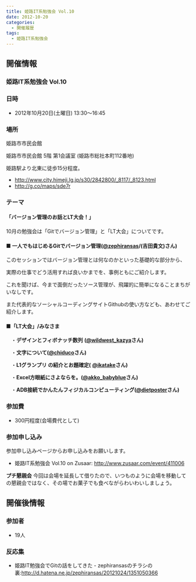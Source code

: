 ```yaml
---
title: 姫路IT系勉強会 Vol.10
date: 2012-10-20
categories:
  - 開催履歴
tags:
  - 姫路IT系勉強会
---
```


開催情報
--------

### 姫路IT系勉強会 Vol.10

### 日時

- 2012年10月20日(土曜日) 13:30～16:45

### 場所

姫路市市民会館

姫路市市民会館 5階 第1会議室 (姫路市総社本町112番地)

姫路駅より北東に徒歩15分程度。

- <http://www.city.himeji.lg.jp/s30/2842800/_8117/_8123.html>
- <http://g.co/maps/sde7r>

### テーマ

#### 「バージョン管理のお話とLT大会！」

10月の勉強会は「Gitでバージョン管理」と「LT大会」についてです。

#### ■ **一人でもはじめるGitでバージョン管理([@zephiransas](http://twitter.com/zephiransas)/(吉田貴文)さん)**

このセッションではバージョン管理とは何なのかといった基礎的な部分から、

実際の仕事でどう活用すれば良いかまでを、事例ともにご紹介します。

これを聞けば、今まで面倒だったソース管理が、飛躍的に簡単になることまちがいなしです。

また代表的なソーシャルコーディングサイトGithubの使い方なども、あわせてご紹介します。

#### ■「LT大会」/みなさま

　・**デザインとフィボナッチ数列** **([@wildwest\_kazya](http://twitter.com/wildwest_kazya)さん)**

　・**文字について([@chiduco](http://twitter.com/chiduco)さん)**

　・**L1グランプリ の紹介とお題確定(** [**@ikatake**](http://twitter.com/ikatake)**さん)**

　・**Excel方眼紙にさよならを。([@akko\_babyblue](http://twitter.com/akko_babyblue)さん)**

　・**ADB接続でかんたんフィジカルコンピューティング([@dietposter](http://twitter.com/dietposter)さん)**

### 参加費

- 300円程度(会場費代として)

### 参加申し込み

参加申し込みページからお申し込みをお願いします。

- 姫路IT系勉強会 Vol.10 on Zusaar: <http://www.zusaar.com/event/411006>

**プチ懇親会**
今回は会場を延長して借りたので、いつものように会場を移動しての懇親会ではなく、その場でお菓子でも食べながらわいわいしましょう。

開催後情報
----------

### 参加者

- 19人

### 反応集

- 姫路IT勉強会でGitの話をしてきた - zephiransasのチラシの裏:<http://d.hatena.ne.jp/zephiransas/20121024/1351050366>
